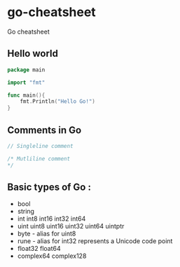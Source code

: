 # go-cheatsheet
Go cheatsheet

## Hello world                              
```go                               
package main

import "fmt"

func main(){
    fmt.Println("Hello Go!")
}
```
## Comments in Go
```go
// Singleline comment

/* Mutliline comment
*/

```

## Basic types of Go :

* bool
* string
* int  int8  int16  int32  int64
* uint uint8 uint16 uint32 uint64 uintptr
* byte - alias for uint8
* rune - alias for int32 represents a Unicode code point
* float32 float64
* complex64 complex128
